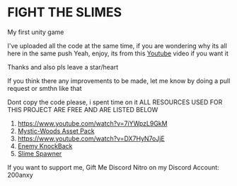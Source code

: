 # FIGHT THE SLIMES

My first unity game

I've uploaded all the code at the same time, if you are wondering why its all here in the same push
Yeah, enjoy, its from this [Youtube](https://www.youtube.com/watch?v=7iYWpzL9GkM) video if you want it

Thanks and also pls leave a star/heart


If you think there any improvements to be made, let me know by doing a pull request or smthn like that

Dont copy the code please, i spent time on it
ALL RESOURCES USED FOR THIS PROJECT ARE FREE AND ARE LISTED BELOW
1. https://www.youtube.com/watch?v=7iYWpzL9GkM
2. [Mystic-Woods Asset Pack](https://game-endeavor.itch.io/mystic-woods)
3. https://www.youtube.com/watch?v=DX7HyN7oJjE
3. [Enemy KnockBack](https://www.youtube.com/watch?v=izcoqN7Qyqw)
4. [Slime Spawner](https://www.youtube.com/watch?v=2PfJZtnfc_Q)


If you want to support me, Gift Me Discord Nitro on my Discord Account: 200anxy
